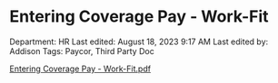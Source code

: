 # Entering Coverage Pay - Work-Fit

Department: HR
Last edited: August 18, 2023 9:17 AM
Last edited by: Addison
Tags: Paycor, Third Party Doc

[Entering Coverage Pay - Work-Fit.pdf](Entering_Coverage_Pay_-_Work-Fit.pdf)